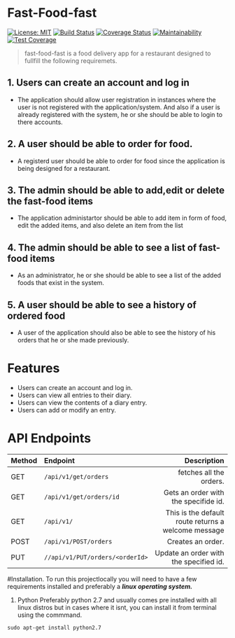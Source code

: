 # Fast-Food-fast
[![License: MIT](https://img.shields.io/badge/License-MIT-yellow.svg)](https://opensource.org/licenses/MIT) 
[![Build Status](https://travis-ci.org/edmondsylar/Fast-Food-Food.svg?branch=API)](https://travis-ci.org/edmondsylar/Fast-Food-Food)
[![Coverage Status](https://coveralls.io/repos/github/edmondsylar/Fast-Food-Food/badge.svg?branch=API)](https://coveralls.io/github/edmondsylar/Fast-Food-Food?branch=API) [![Maintainability](https://api.codeclimate.com/v1/badges/a99a88d28ad37a79dbf6/maintainability)](https://codeclimate.com/github/codeclimate/codeclimate/maintainability)  [![Test Coverage](https://api.codeclimate.com/v1/badges/a99a88d28ad37a79dbf6/test_coverage)](https://codeclimate.com/github/codeclimate/codeclimate/test_coverage)

> fast-food-fast is a food delivery app for a restaurant designed to fullfill the following requiremets.
## 1. Users can create an account and log in
- The application should allow user registration in instances where the user is not registered with the application/system. And also if a user is already registered with the system, he or she should be able to login to there accounts.

## 2. A user should be able to order for food.
- A registerd user should be able to order for food since the application is being designed for a restaurant.

## 3. The admin should be able to add,edit or delete the fast-food items
 - The application administartor should be able to add item in form of food, edit the added items, and also delete an item from the list

## 4. The admin should be able to see a list of fast-food items
- As an administrator, he or she should be able to see a list of the added foods that exist in the system.

## 5. A user should be able to see a history of ordered food
- A user of the application should also be able to see the history of his orders that he or she made previously.

# Features

* Users can create an account and log in. 
* Users can view all entries to their diary. 
* Users can view the contents of a diary entry. 
* Users can add or modify an entry. 
  
# API Endpoints

|  Method | Endpoint  | Description |
| --- | :--- | ---: |
| GET | `/api/v1/get/orders`  | fetches all the orders.
| GET | `/api/v1/get/orders/id`  | Gets an order with the specifide id.
| GET | `/api/v1/`  | This is the default route returns a welcome message
| POST | `/api/v1/POST/orders`   | Creates an order.
| PUT | `//api/v1/PUT/orders/<orderId>`  | Update an order with the specified id.

#Installation.
To run this projectlocally you will need to have a few requirements installed and preferably a ***linux operating system.*** 

1. Python 
Preferably python 2.7 and usually comes pre installed with all linux distros but in cases where it isnt, you can install it from terminal using the commmand.

``` sudo apt-get install python2.7 ```
